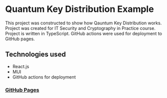 # Quantum Key Distribution Example

This project was constructed to show how Qauntum Key Distribution works. Project was created for IT Security and Cryptography in Practice course. Project is written in TypeScript. GitHub actions were used for deployment to GitHub pages.

## Technologies used

- React.js
- MUI
- GitHub actions for deployment

### [GitHub Pages](https://popalnicolas.github.io/QKD-demo/)

